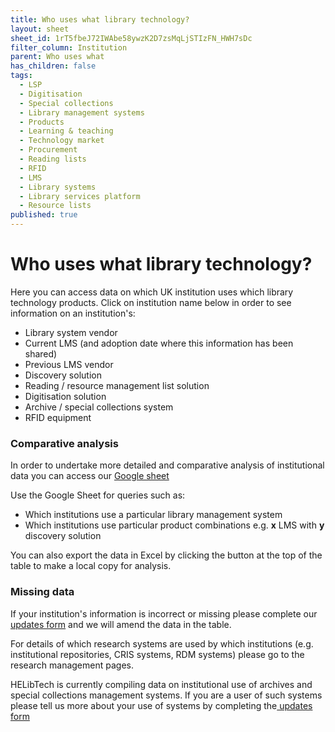 ```yaml
---
title: Who uses what library technology?
layout: sheet
sheet_id: 1rT5fbeJ72IWAbe58ywzK2D7zsMqLjSTIzFN_HWH7sDc
filter_column: Institution
parent: Who uses what
has_children: false
tags:
  - LSP
  - Digitisation
  - Special collections
  - Library management systems
  - Products
  - Learning & teaching
  - Technology market
  - Procurement
  - Reading lists
  - RFID
  - LMS
  - Library systems
  - Library services platform
  - Resource lists
published: true
---
```


# Who uses what library technology?

Here you can access data on which UK institution uses which library technology products. Click on institution name below in order to see information on an institution's:

- Library system vendor
- Current LMS (and adoption date where this information has been shared)
- Previous LMS vendor
- Discovery solution
- Reading / resource management list solution
- Digitisation solution
- Archive / special collections system
- RFID equipment

### Comparative analysis

In order to undertake more detailed and comparative analysis of institutional data you can access our [Google sheet](https://docs.google.com/spreadsheets/d/1rT5fbeJ72IWAbe58ywzK2D7zsMqLjSTIzFN_HWH7sDc/edit?gid=0#gid=0)

Use the Google Sheet for queries such as:

- Which institutions use a particular library management system
- Which institutions use particular product combinations e.g. **x** LMS with **y** discovery solution

You can also export the data in Excel by clicking the button at the top of the table to make a local copy for analysis.

### Missing data

If your institution's information is incorrect or missing please complete our [updates form](https://docs.google.com/forms/d/e/1FAIpQLSfIjk1ECrL4IMTzSUGQ8C6QSCE79j9RQmQsuIiEE04yN-MHgQ/viewform) and we will amend the data in the table.

For details of which research systems are used by which institutions (e.g. institutional repositories, CRIS systems, RDM systems) please go to the research management pages.

HELibTech is currently compiling data on institutional use of archives and special collections management systems. If you are a user of such systems please tell us more about your use of systems by completing the[ updates form](https://docs.google.com/forms/d/e/1FAIpQLSfw8F_kyteM3i1ohJlKqyxhbLv60sOaIpMeBWnQpLBK8rFx3A/viewform)
